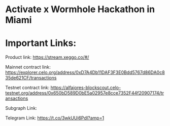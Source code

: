 # Activate x Wormhole Hackathon in Miami



#  Important Links:

Product link: https://stream.xeggo.co/#/

Mainnet contract link: https://explorer.celo.org/address/0xD7A4Db11DAF3F3E0Bdd5767d86DA0c835de621CF/transactions

Testnet contract link: https://alfajores-blockscout.celo-testnet.org/address/0x650bD589D0bE5a02957e8cce7352F44f20907174/transactions

Subgraph Link:

Telegram Link: https://t.co/3wkUUi6PdI?amp=1
